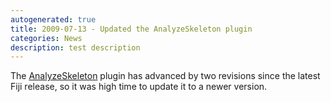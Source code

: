```yaml
---
autogenerated: true
title: 2009-07-13 - Updated the AnalyzeSkeleton plugin
categories: News
description: test description
---
```


The [AnalyzeSkeleton](/plugins/analyze-skeleton) plugin has advanced by two revisions since the latest Fiji release, so it was high time to update it to a newer version.


